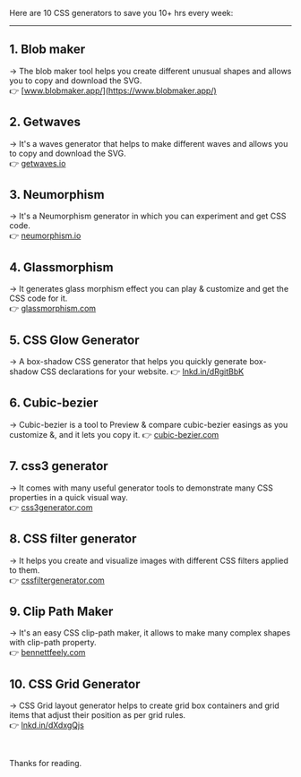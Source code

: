 Here are 10 CSS generators to save you 10+ hrs every week:
<hr>

## 1. Blob maker

→ The blob maker tool helps you create different unusual shapes and allows you to copy and download the SVG. <br>
👉 [www.blobmaker.app/](https://www.blobmaker.app/)

## 2. Getwaves

→ It's a waves generator that helps to make different waves and allows you to copy and download the SVG. <br>
👉 [getwaves.io](https://getwaves.io)

## 3. Neumorphism

→ It's a Neumorphism generator in which you can experiment and get CSS code.<br>
👉 [neumorphism.io](https://neumorphism.io)

## 4. Glassmorphism

→ It generates glass morphism effect you can play & customize and get the CSS code for it.<br>
👉 [glassmorphism.com](https://glassmorphism.com)

## 5. CSS Glow Generator

→ A box-shadow CSS generator that helps you quickly generate box-shadow CSS declarations for your website.
👉 [lnkd.in/dRgitBbK](https://lnkd.in/dRgitBbK)

## 6. Cubic-bezier

→ Cubic-bezier is a tool to Preview & compare cubic-bezier easings as you customize &, and it lets you copy it.
👉 [cubic-bezier.com](https://cubic-bezier.com )

## 7. css3 generator

→ It comes with many useful generator tools to demonstrate many CSS properties in a quick visual way.<br>
👉 [css3generator.com](https://css3generator.com)

## 8. CSS filter generator

→ It helps you create and visualize images with different CSS filters applied to them.<br>
👉 [cssfiltergenerator.com](https://cssfiltergenerator.com)

## 9. Clip Path Maker
→ It's an easy CSS clip-path maker, it allows to make many complex shapes with clip-path property.<br>
👉 [bennettfeely.com](https://bennettfeely.com/clippy)

## 10. CSS Grid Generator

→ CSS Grid layout generator helps to create grid box containers and grid items that adjust their position as per grid rules.<br>
👉 [lnkd.in/dXdxgQjs](https://lnkd.in/dXdxgQjs)

<br>

Thanks for reading.

